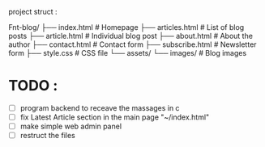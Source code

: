 project struct :

Fnt-blog/
├── index.html             # Homepage
├── articles.html          # List of blog posts
├── article.html           # Individual blog post
├── about.html             # About the author
├── contact.html           # Contact form
├── subscribe.html         # Newsletter form
├── style.css              # CSS file
└── assets/
    └── images/            # Blog images

# TODO :
- [ ] program backend to receave the massages in c 
- [ ] fix Latest Article section in the main page "~/index.html"
- [ ] make simple web admin panel 
- [ ] restruct the files 